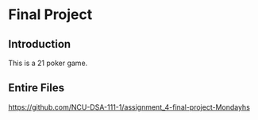 # Final Project

## Introduction

This is a 21 poker game.

## Entire Files

https://github.com/NCU-DSA-111-1/assignment_4-final-project-Mondayhs